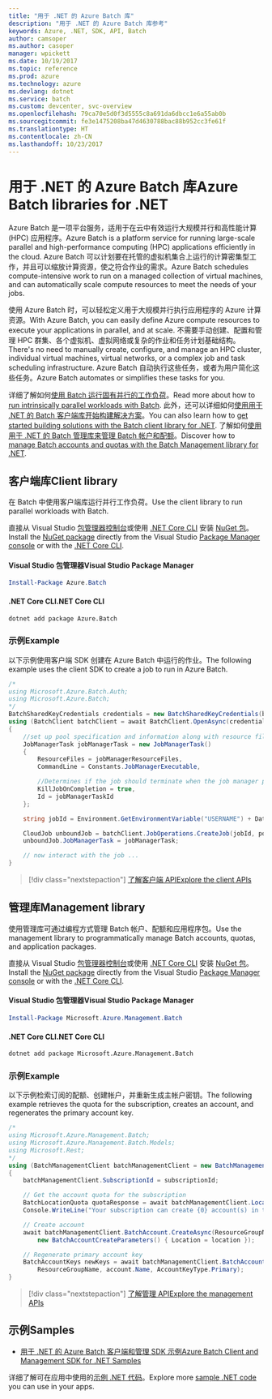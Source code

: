 ```yaml
---
title: "用于 .NET 的 Azure Batch 库"
description: "用于 .NET 的 Azure Batch 库参考"
keywords: Azure, .NET, SDK, API, Batch
author: camsoper
ms.author: casoper
manager: wpickett
ms.date: 10/19/2017
ms.topic: reference
ms.prod: azure
ms.technology: azure
ms.devlang: dotnet
ms.service: batch
ms.custom: devcenter, svc-overview
ms.openlocfilehash: 79ca70e5d0f3d5555c8a691da6dbcc1e6a55ab0b
ms.sourcegitcommit: fe3e1475208ba47d4630788bac88b952cc3fe61f
ms.translationtype: HT
ms.contentlocale: zh-CN
ms.lasthandoff: 10/23/2017
---
```

# <a name="azure-batch-libraries-for-net"></a><span data-ttu-id="ebe10-104">用于 .NET 的 Azure Batch 库</span><span class="sxs-lookup"><span data-stu-id="ebe10-104">Azure Batch libraries for .NET</span></span>

<span data-ttu-id="ebe10-105">Azure Batch 是一项平台服务，适用于在云中有效运行大规模并行和高性能计算 (HPC) 应用程序。</span><span class="sxs-lookup"><span data-stu-id="ebe10-105">Azure Batch is a platform service for running large-scale parallel and high-performance computing (HPC) applications efficiently in the cloud.</span></span> <span data-ttu-id="ebe10-106">Azure Batch 可以计划要在托管的虚拟机集合上运行的计算密集型工作，并且可以缩放计算资源，使之符合作业的需求。</span><span class="sxs-lookup"><span data-stu-id="ebe10-106">Azure Batch schedules compute-intensive work to run on a managed collection of virtual machines, and can automatically scale compute resources to meet the needs of your jobs.</span></span>

<span data-ttu-id="ebe10-107">使用 Azure Batch 时，可以轻松定义用于大规模并行执行应用程序的 Azure 计算资源。</span><span class="sxs-lookup"><span data-stu-id="ebe10-107">With Azure Batch, you can easily define Azure compute resources to execute your applications in parallel, and at scale.</span></span> <span data-ttu-id="ebe10-108">不需要手动创建、配置和管理 HPC 群集、各个虚拟机、虚拟网络或复杂的作业和任务计划基础结构。</span><span class="sxs-lookup"><span data-stu-id="ebe10-108">There's no need to manually create, configure, and manage an HPC cluster, individual virtual machines, virtual networks, or a complex job and task scheduling infrastructure.</span></span> <span data-ttu-id="ebe10-109">Azure Batch 自动执行这些任务，或者为用户简化这些任务。</span><span class="sxs-lookup"><span data-stu-id="ebe10-109">Azure Batch automates or simplifies these tasks for you.</span></span>

<span data-ttu-id="ebe10-110">详细了解如何[使用 Batch 运行固有并行的工作负荷](/azure/batch/batch-technical-overview)。</span><span class="sxs-lookup"><span data-stu-id="ebe10-110">Read more about how to [run intrinsically parallel workloads with Batch](/azure/batch/batch-technical-overview).</span></span> <span data-ttu-id="ebe10-111">此外，还可以详细如何[使用用于 .NET 的 Batch 客户端库开始构建解决方案](/azure/batch/batch-dotnet-get-started)。</span><span class="sxs-lookup"><span data-stu-id="ebe10-111">You can also learn how to [get started building solutions with the Batch client library for .NET](/azure/batch/batch-dotnet-get-started).</span></span> <span data-ttu-id="ebe10-112">了解如何[使用用于 .NET 的 Batch 管理库来管理 Batch 帐户和配额](/azure/batch/batch-management-dotnet)。</span><span class="sxs-lookup"><span data-stu-id="ebe10-112">Discover how to [manage Batch accounts and quotas with the Batch Management library for .NET](/azure/batch/batch-management-dotnet).</span></span>

## <a name="client-library"></a><span data-ttu-id="ebe10-113">客户端库</span><span class="sxs-lookup"><span data-stu-id="ebe10-113">Client library</span></span>

<span data-ttu-id="ebe10-114">在 Batch 中使用客户端库运行并行工作负荷。</span><span class="sxs-lookup"><span data-stu-id="ebe10-114">Use the client library to run parallel workloads with Batch.</span></span>

<span data-ttu-id="ebe10-115">直接从 Visual Studio [包管理器控制台][PackageManager]或使用 [.NET Core CLI][DotNetCLI] 安装 [NuGet 包](https://www.nuget.org/packages/Azure.Batch)。</span><span class="sxs-lookup"><span data-stu-id="ebe10-115">Install the [NuGet package](https://www.nuget.org/packages/Azure.Batch) directly from the Visual Studio [Package Manager console][PackageManager] or with the [.NET Core CLI][DotNetCLI].</span></span>

#### <a name="visual-studio-package-manager"></a><span data-ttu-id="ebe10-116">Visual Studio 包管理器</span><span class="sxs-lookup"><span data-stu-id="ebe10-116">Visual Studio Package Manager</span></span>

```powershell
Install-Package Azure.Batch
```

#### <a name="net-core-cli"></a><span data-ttu-id="ebe10-117">.NET Core CLI</span><span class="sxs-lookup"><span data-stu-id="ebe10-117">.NET Core CLI</span></span>

```bash
dotnet add package Azure.Batch
```

### <a name="example"></a><span data-ttu-id="ebe10-118">示例</span><span class="sxs-lookup"><span data-stu-id="ebe10-118">Example</span></span>

<span data-ttu-id="ebe10-119">以下示例使用客户端 SDK 创建在 Azure Batch 中运行的作业。</span><span class="sxs-lookup"><span data-stu-id="ebe10-119">The following example uses the client SDK to create a job to run in Azure Batch.</span></span>

```csharp
/*
using Microsoft.Azure.Batch.Auth;
using Microsoft.Azure.Batch;
*/
BatchSharedKeyCredentials credentials = new BatchSharedKeyCredentials(batchUrl, accountName, accountKey);
using (BatchClient batchClient = await BatchClient.OpenAsync(credentials))
{
    //set up pool specification and information along with resource files here
    JobManagerTask jobManagerTask = new JobManagerTask()
    {
        ResourceFiles = jobManagerResourceFiles,
        CommandLine = Constants.JobManagerExecutable,

        //Determines if the job should terminate when the job manager process exits.
        KillJobOnCompletion = true,
        Id = jobManagerTaskId
    };

    string jobId = Environment.GetEnvironmentVariable("USERNAME") + DateTime.UtcNow.ToString("yyyyMMdd-HHmmss");

    CloudJob unboundJob = batchClient.JobOperations.CreateJob(jobId, poolInformation);
    unboundJob.JobManagerTask = jobManagerTask;

    // now interact with the job ...
}
```

> [!div class="nextstepaction"]
> [<span data-ttu-id="ebe10-120">了解客户端 API</span><span class="sxs-lookup"><span data-stu-id="ebe10-120">Explore the client APIs</span></span>](/dotnet/api/overview/azure/batch/client)

## <a name="management-library"></a><span data-ttu-id="ebe10-121">管理库</span><span class="sxs-lookup"><span data-stu-id="ebe10-121">Management library</span></span>

<span data-ttu-id="ebe10-122">使用管理库可通过编程方式管理 Batch 帐户、配额和应用程序包。</span><span class="sxs-lookup"><span data-stu-id="ebe10-122">Use the management library to programmatically manage Batch accounts, quotas, and application packages.</span></span>

<span data-ttu-id="ebe10-123">直接从 Visual Studio [包管理器控制台][PackageManager]或使用 [.NET Core CLI][DotNetCLI] 安装 [NuGet 包](https://www.nuget.org/packages/Microsoft.Azure.Management.Batch)。</span><span class="sxs-lookup"><span data-stu-id="ebe10-123">Install the [NuGet package](https://www.nuget.org/packages/Microsoft.Azure.Management.Batch) directly from the Visual Studio [Package Manager console][PackageManager] or with the [.NET Core CLI][DotNetCLI].</span></span>

#### <a name="visual-studio-package-manager"></a><span data-ttu-id="ebe10-124">Visual Studio 包管理器</span><span class="sxs-lookup"><span data-stu-id="ebe10-124">Visual Studio Package Manager</span></span>

```powershell
Install-Package Microsoft.Azure.Management.Batch
```

#### <a name="net-core-cli"></a><span data-ttu-id="ebe10-125">.NET Core CLI</span><span class="sxs-lookup"><span data-stu-id="ebe10-125">.NET Core CLI</span></span>

```bash
dotnet add package Microsoft.Azure.Management.Batch
```

### <a name="example"></a><span data-ttu-id="ebe10-126">示例</span><span class="sxs-lookup"><span data-stu-id="ebe10-126">Example</span></span>

<span data-ttu-id="ebe10-127">以下示例检索订阅的配额、创建帐户，并重新生成主帐户密钥。</span><span class="sxs-lookup"><span data-stu-id="ebe10-127">The following example retrieves the quota for the subscription, creates an account, and regenerates the primary account key.</span></span>

```csharp
/*
using Microsoft.Azure.Management.Batch;
using Microsoft.Azure.Management.Batch.Models;
using Microsoft.Rest;
*/
using (BatchManagementClient batchManagementClient = new BatchManagementClient(new TokenCredentials(accessToken)))
{
    batchManagementClient.SubscriptionId = subscriptionId;

    // Get the account quota for the subscription
    BatchLocationQuota quotaResponse = await batchManagementClient.Location.GetQuotasAsync(location);
    Console.WriteLine("Your subscription can create {0} account(s) in the {1} region.", quotaResponse.AccountQuota, location);

    // Create account
    await batchManagementClient.BatchAccount.CreateAsync(ResourceGroupName, accountName, 
        new BatchAccountCreateParameters() { Location = location });

    // Regenerate primary account key
    BatchAccountKeys newKeys = await batchManagementClient.BatchAccount.RegenerateKeyAsync(
        ResourceGroupName, account.Name, AccountKeyType.Primary);
}
```

> [!div class="nextstepaction"]
> [<span data-ttu-id="ebe10-128">了解管理 API</span><span class="sxs-lookup"><span data-stu-id="ebe10-128">Explore the management APIs</span></span>](/dotnet/api/overview/azure/batch/management)

## <a name="samples"></a><span data-ttu-id="ebe10-129">示例</span><span class="sxs-lookup"><span data-stu-id="ebe10-129">Samples</span></span>

* [<span data-ttu-id="ebe10-130">用于 .NET 的 Azure Batch 客户端和管理 SDK 示例</span><span class="sxs-lookup"><span data-stu-id="ebe10-130">Azure Batch Client and Management SDK for .NET Samples</span></span>](https://github.com/Azure/azure-batch-samples/tree/master/CSharp)

<span data-ttu-id="ebe10-131">详细了解可在应用中使用的[示例 .NET 代码](https://azure.microsoft.com/resources/samples/?platform=dotnet)。</span><span class="sxs-lookup"><span data-stu-id="ebe10-131">Explore more [sample .NET code](https://azure.microsoft.com/resources/samples/?platform=dotnet) you can use in your apps.</span></span>

[PackageManager]: https://docs.microsoft.com/nuget/tools/package-manager-console
[DotNetCLI]: https://docs.microsoft.com/dotnet/core/tools/dotnet-add-package
